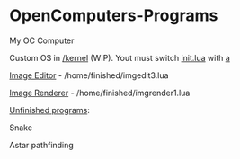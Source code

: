 # OpenComputers-Programs
My OC Computer

Custom OS in [/kernel](/kernel) (WIP). Yout must switch [init.lua](init.lua) with [a](a)


[Image Editor](/home/finished/imgedit3.lua) - /home/finished/imgedit3.lua

[Image Renderer](/home/finished/imgrender1.lua) - /home/finished/imgrender1.lua

[Unfinished programs](/home/projects):

Snake

Astar pathfinding
